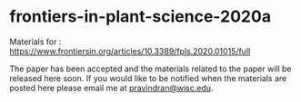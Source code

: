 # frontiers-in-plant-science-2020a
Materials for : https://www.frontiersin.org/articles/10.3389/fpls.2020.01015/full

The paper has been accepted and the materials related to the paper will be released here soon. If you would like to be notified when the materials are posted here please email me at pravindran@wisc.edu. 
